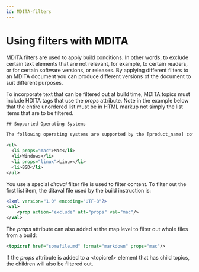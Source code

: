 ```yaml
---
id: MDITA-filters
---
```


# Using filters with MDITA

MDITA filters are used to apply build conditions. In other words, to exclude certain text elements that are not relevant, for example, to certain readers, or for certain software versions, or releases. By applying different filters to an MDITA document you can produce different versions of the document to suit different purposes.

To incorporate text that can be filtered out at build time, MDITA topics must include HDITA tags that use the *props* attribute. Note in the example below that the entire unordered list must be in HTML markup not simply the list items that are to be filtered.

```xml
## Supported Operating Systems

The following operating systems are supported by the [product_name] companion app:

<ul>
  <li props="mac">Mac</li>
  <li>Windows</li>
  <li props="linux">Linux</li>
  <li>BSD</li>
</ul>
```

You use a special *ditaval* filter file is used to filter content. To filter out the first list item, the ditaval file used by the build instruction is:

```xml
<?xml version="1.0" encoding="UTF-8"?>
<val>
    <prop action="exclude" att="props" val="mac"/>
</val>
```

The *props* attribute can also added at the map level to filter out whole files from a build:

```xml
<topicref href="somefile.md" format="markdown" props="mac"/>
```
<p><note type="caution">If the <em>props</em> attribute is added to a &#60;topicref&#62; element that has child topics, the children will also be filtered out.</note></p>


